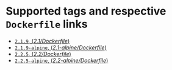 # Supported tags and respective `Dockerfile` links

- [`2.1.9`, (*2.1/Dockerfile*)](https://github.com/outstand/docker-ruby-base/blob/master/2.1/Dockerfile)
- [`2.1.9-alpine`, (*2.1-alpine/Dockerfile*)](https://github.com/outstand/docker-ruby-base/blob/master/2.1-alpine/Dockerfile)
- [`2.2.5`, (*2.2/Dockerfile*)](https://github.com/outstand/docker-ruby-base/blob/master/2.2/Dockerfile)
- [`2.2.5-alpine`, (*2.2-alpine/Dockerfile*)](https://github.com/outstand/docker-ruby-base/blob/master/2.2-alpine/Dockerfile)
